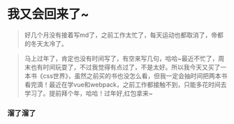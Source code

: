 # 我又会回来了~

> 好几个月没有接着写md了，之前工作太忙了，每天运动也都取消了，帝都的冬天太冷了。

> 马上过年了，肯定也没有时间写了，有空来写几句，哈哈~最近不忙了，周末也有时间玩耍了，不过我觉得有点过了，不是太好。所以我今天又买了一本书《css世界》，虽然之前买的书也没怎么看，但我一定会抽时间把两本书看完滴！最近在学vue和webpack，之前工作都接触不到，只能多花时间去学习了。提前拜个年，哈哈！过年好,红包拿来~

### 溜了溜了